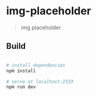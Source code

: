 # img-placeholder
> img placeholder 

## Build

<!--First download and install [GraphicsMagick](//www.graphicsmagick.org/) or [ImageMagick](//www.imagemagick.org/).-->

``` bash

# install dependencies
npm install

# serve at localhost:2333
npm run dev

```